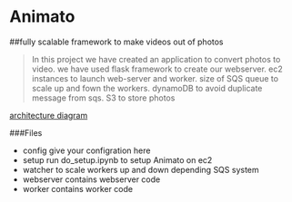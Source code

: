 # Animato

##fully scalable framework to make videos out of photos

>In this project we have created an application to convert photos to video.
>we have used flask framework to create our webserver. ec2 instances to launch web-server
>and worker. size of SQS queue to scale up and fown the workers. dynamoDB to avoid duplicate
>message from sqs. S3 to store photos

[architecture diagram]

###Files

* config	give your configration here
* setup  	run do_setup.ipynb to setup Animato on ec2
* watcher	to scale workers up and down depending SQS system
* webserver	contains webserver code
* worker        contains worker code


[architecture diagram]:https://github.com/nravi89/animato/blob/master/architecture.JPG

